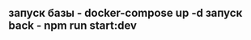 запуск базы - docker-compose up -d
запуск back - npm run start:dev
--------------------------------
